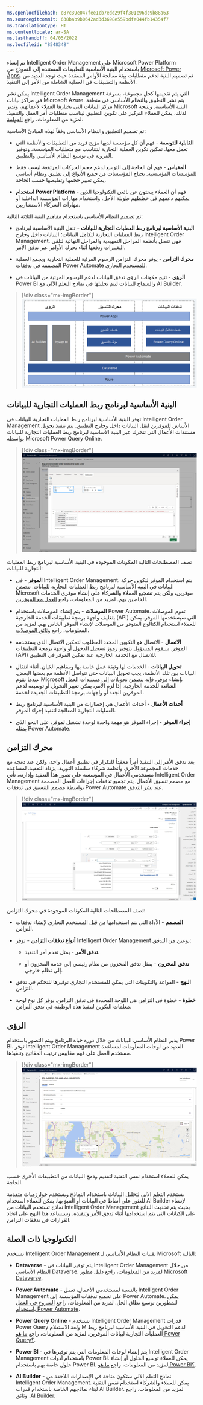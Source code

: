 ```yaml
---
ms.openlocfilehash: e87c39e047fee1cb7edd29f4f301c96dc9b88a63
ms.sourcegitcommit: 638bab9b0642ad3d3698e559bdfe044fb14354f7
ms.translationtype: HT
ms.contentlocale: ar-SA
ms.lasthandoff: 04/05/2022
ms.locfileid: "8548348"
---
```

تم إنشاء Intelligent Order Management على Microsoft Power Platform باستخدام البنية الأساسية للتطبيقات المستندة إلى النموذج من [Microsoft Power Apps](/power-apps/maker/model-driven-apps/?azure-portal=true). تم تصميم البنية لدعم متطلبات بيئة معالجة الأوامر المعقدة حيث توجد العديد من الأنظمة والتطبيقات في العملية الشاملة من الأمر إلى التنفيذ.

يمكن نشر Intelligent Order Management التي يتم تقديمها كحل مجموعة، بسرعة في مراكز بيانات Microsoft Azure. يتم نشر التطبيق والنظام الأساسي في منطقة مركز البيانات التي يختارها العملاء لأعمالهم، وتدير Microsoft البنية الأساسية. ونتيجة لذلك، يمكن للعملاء التركيز على تكوين التطبيق ليناسب متطلبات أمر العمل والتنفيذ. لمزيد من المعلومات، راجع [العولمة‬](/dynamics365/intelligent-order-management/globalization/?azure-portal=true).

تم تصميم التطبيق والنظام الأساسي وفقاً لهذه المبادئ الأساسية:

- **القابلية للتوسعة** - فهم أن كل مؤسسة لديها مزيج فريد من التطبيقات والأنظمة التي تعمل معها. تمكين تكوين العملية التجارية لتتناسب مع متطلبات المؤسسة، وتوفير المرونة في توسيع النظام الأساسي والتطبيق.

- **المقياس** - فهم أن الحاجة إلى التوسع لدعم حجم الحركات المرتفعة ليست فقط للمؤسسات المؤسسية. تحتاج المؤسسات من جميع الأنواع إلى تطبيق ونظام أساسي يمكن تغيير حجمها وتقليصها حسب الحاجة.

- **استخدام Power Platform** - فهم أن العملاء يبحثون عن بائعي التكنولوجيا الذين يمكنهم دعمهم في خططهم طويلة الأجل، واستخدام مهارات المؤسسة الداخلية أو مهارات الشركاء الاستشاريين.

تم تصميم النظام الأساسي باستخدام مفاهيم البنية الثلاثة التالية:

- **البنية الأساسية لبرنامج ربط العمليات التجارية للبيانات** - تنقل البنية الأساسية لبرنامج ربط العمليات التجارية لتكامل البيانات؛ البيانات داخل وخارج Intelligent Order Management. فهي تتصل بأنظمة المراحل التمهيدية والمراحل النهائية لتلقي التغييرات ودفعها أثناء تحرك الأوامر عبر تدفق الأمر.

- **محرك التزامن** - يوفر محرك التزامن الرسوم المرئية للعملية التجارية ويجمع العملية المصممة في تدفقات Power Automate للمستخدم التجاري.

- **الرؤى** - تتيح مكونات الرؤى تدفق البيانات لدعم الرسوم المرئية من البيانات في Power BI والسماح للبيانات ليتم تحليلها في نماذج التعلم الآلي مع AI Builder.

> [!div class="mx-imgBorder"]
> [![مخطط للبنية الأساسية لبرنامج ربط العمليات التجارية للبيانات، ومحرك التزامن، والرؤى وكيف تتداخل مع Power Apps، Dataverse، Azure، Power Automate، Power BI وهلم جراً.](../media/architecture-c.png)](../media/architecture-c.png#lightbox)

## <a name="data-pipeline"></a>البنية الأساسية لبرنامج ربط العمليات التجارية للبيانات

توفر البنية الأساسية لبرنامج ربط العمليات التجارية للبيانات في Intelligent Order Management الأساس للموفرين لنقل البيانات داخل وخارج التطبيق. يتم تنفيذ تحويل مستندات الأعمال التي تتحرك عبر البنية الأساسية لبرنامج ربط العمليات التجارية للبيانات بواسطة Microsoft Power Query ‏Online.

> [!div class="mx-imgBorder"]
> [![لقطة شاشة تعرض تكوين Power query للبنية الأساسية لبرنامج ربط العمليات التجارية للبيانات.](../media/power-query-configuration-ss.png)](../media/power-query-configuration-ss.png#lightbox)

تصف المصطلحات التالية المكونات الموجودة في البنية الأساسية لبرنامج ربط العمليات التجارية للبيانات:

- **الموفر** - في Intelligent Order Management، يتم استخدام الموفر لتكوين حركة البيانات في البنية الأساسية لبرنامج ربط العمليات التجارية للبيانات. تتضمن Microsoft موفرين، ولكن يتم تشجيع العملاء والشركاء على إنشاء موفري الخدمات الخاصين بهم. لمزيد من المعلومات، راجع [العمل مع الموفرين](/dynamics365/intelligent-order-management/work-providers/?azure-portal=true).

- **الموصلات** - يتم إنشاء الموصلات باستخدام Power Automate. تقوم الموصلات بتغليف واجهة برمجة تطبيقات الخدمة الخارجية (API) التي سيستخدمها الموفر. يمكن للعملاء استخدام الكتالوج المتوفر من الموصلات لإنشاء الموفر الخاص بهم. لمزيد من المعلومات، راجع [وثائق الموصلات](/connectors/?azure-portal=true).

- **الاتصال** - الاتصال هو التكوين المحدد المطلوب لتمكين الاتصال الذي يستخدمه الموفر. سيقوم المسؤول بتوفير رموز تسجيل الدخول أو واجهة برمجة التطبيقات (API) للاتصال مع الخدمة الخارجية عند تمكين الموفر في التطبيق.

- **تحويل البيانات** - الخدمات لها وثيقة عمل خاصة بها ومفاهيم الكيان. أثناء انتقال البيانات بين تلك الأنظمة، يجب تحويل البيانات حتى تتواصل الأنظمة مع بعضها البعض. عندما تقوم Microsoft بإنشاء موفر، فإنه يتضمن تحويلات إلى مستندات العمل الشائعة للخدمة الخارجية. إذا لزم الأمر، يمكن تغيير التحويل أو توسيعه لدعم الموفرين الجدد أو واجهات برمجة التطبيقات الجديدة لخدمة.

- **أحداث الأعمال** - أحداث الأعمال هي إخطارات من البنية الأساسية لبرنامج ربط العمليات التجارية المعالجة لتنفيذ إجراء الموفر.

- **إجراء الموفر** - إجراء الموفر هو مهمة واحدة لوحدة تشغيل لموفر، على النحو الذي يمثله Power Automate.

## <a name="orchestration-engine"></a>محرك التزامن

يعد تدفق الأمر إلى التنفيذ أمراً معقداً للتكرار في تطبيق أعمال واحد، ولكن عند دمجه مع خدمات المجموعة الأخرى وأنظمة شركاء سلسلة التوريد، يزداد التعقيد. لمساعدة مستخدمي الأعمال في المؤسسة على تصور هذا التعقيد وإدارته، تأتي Intelligent Order Management مع مصمم تنسيق الأعمال. يتم تجميع تدفقات إجراءات العمل المصممة بواسطة مصمم التنسيق في تدفقات Power Automate عند نشر التدفق.

> [!div class="mx-imgBorder"]
> [![لقطة شاشة تعرض تكوين قاعدة نهج لمحرك التزامن.](../media/policy-rule-configuration-ss.jpg)](../media/policy-rule-configuration-ss.jpg#lightbox)

تصف المصطلحات التالية المكونات الموجودة في محرك التزامن:

- **المصمم** - الأداة التي يتم استخدامها من قبل المستخدم التجاري لإنشاء تدفقات التزامن.

- **أنواع تدفقات التزامن** - توفر Intelligent Order Management نوعين من التدفق:

  - **تدفق الأمر** - يمثل تقدم أمر التنفيذ.

  - **تدفق المخزون** - يمثل تدفق المخزون من نظام رئيسي إلى خدمة المخزون أو إلى نظام خارجي.

- **النهج** - القواعد والتكوينات التي يمكن للمستخدم التجاري توفيرها للتحكم في تدفق التزامن.

- **خطوة** - خطوة في التزامن هي اللوحة المحددة في تدفق التزامن. يوفر كل نوع لوحة معلمات التكوين لتنفيذ هذه الوظيفة في تدفق التزامن.

## <a name="insights"></a>الرؤى

يدير النظام الأساسي البيانات من خلال دورة حياة البرنامج ويتم التصور باستخدام Power BI. توفر Intelligent Order Management العديد من لوحات المعلومات لمساعدة مستخدم العمل على فهم مقاييس ترتيب المفاتيح وتنفيذها.

> [!div class="mx-imgBorder"]
> [![لقطة شاشة لـ Dynamics 365 Intelligent Order Management تعرض خريطة لعملية الشحن.](../media/intelligent-dashboard-ss.png)](../media/intelligent-dashboard-ss.png#lightbox)

يمكن للعملاء استخدام نفس التقنية لتقديم ودمج البيانات من التطبيقات الأخرى حسب الحاجة.

يستخدم التعلم الآلي لتحليل البيانات باستخدام النماذج ويستخدم خوارزميات متقدمة للعثور على أنماط في البيانات أو التنبؤ بها. يمكن للعملاء استخدام AI Builder لإنشاء نماذج تستخدم البيانات من Intelligent Order Management بحيث يتم تحديث النتائج على الكيانات التي يتم استخدامها أثناء تدفق الأمر وتنفيذه. وسيساعد هذا النهج على اتخاذ القرارات في تدفقات التزامن.

## <a name="related-technology"></a>التكنولوجيا ذات الصلة

تستخدم Intelligent Order Management تقنيات النظام الأساسي لـ Microsoft التالية:

- **Dataverse** - يتم توفير البيانات في Intelligent Order Management من خلال النظام الأساسي Dataverse. لمزيد من المعلومات، راجع دليل مطور [Microsoft Dataverse](/power-apps/developer/data-platform/overview/?azure-portal=true).

- **Power Automate** - بالنسبة لمستخدمي الأعمال، تعمل Intelligent Order Management على تجميع تدفقات المؤسسة إلى Power Automate. يمكن للمطورين توسيع نطاق الحل. لمزيد من المعلومات، راجع [الشروع في العمل باستخدام Power Automate](/power-automate/getting-started/?azure-portal=true).

- **Power Query ‏Online** - تستخدم Intelligent Order Management قدرات Power Query ولغة الاستعلام M لدعم التحويل في البنية الأساسية لبرنامج ربط العمليات التجارية لبيانات الموفرين. لمزيد من المعلومات، راجع [ما هو Power Query؟](/power-query/power-query-what-is-power-query/?azure-portal=true).

- **Power BI** - يتم إنشاء لوحات المعلومات التي يتم توفيرها في Intelligent Order Management باستخدام أدوات Power BI. يمكن للعملاء توسيع الحلول أو إنشاء حلول خاصة بهم باستخدام Power BI. لمزيد من المعلومات، راجع [ما هو Power BI؟](/power-bi/fundamentals/power-bi-overview/?azure-portal=true).

- **AI Builder** - نماذج التعلم الآلي ستكون متاحة في الإصدارات اللاحقة من Intelligent Order Management. يمكن للعملاء والشركاء استخدام نفس التقنية لبناء نماذجهم الخاصة باستخدام قدرات AI Builder. لمزيد من المعلومات، راجع  [وثائق AI Builder](/ai-builder/?azure-portal=true).
